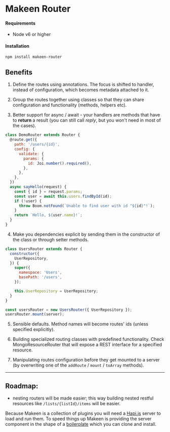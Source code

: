 Makeen Router
================

#### Requirements
- Node v6 or higher

#### Installation
`npm install makeen-router`

## Benefits
1. Define the routes using annotations. The focus is shifted to handler, instead of configuration, which becomes metadata attached to it.

2. Group the routes together using classes so that they can share configuration and functionality (methods, helpers etc).

3. Better support for async / await - your handlers are methods that have to **return** a result (you can still call *reply*, but you won't need in most of the cases).
```js
class DemoRouter extends Router {
  @route.get({
    path: '/users/{id}',
    config: {
      validate: {
        params: {
          id: Joi.number().required(),
        },
      },
    },
  })
  async sayHello(request) {
    const { id } = request.params;
    const user = await this.users.findById(id);
    if (!user) {
      throw Boom.notFound(`Unable to find user with id "${id}"!`);
    }
    return `Hello, ${user.name}!`;
  }
}
```

4. Make you dependencies explicit by sending them in the constructor of the class or through setter methods.
```js
class UsersRouter extends Router {
  constructor({
    UserRepository,
  }) {
    super({
      namespace: 'Users',
      basePath: '/users',
    });

    this.UserRepository = UserRepository;
  }
}

const usersRouter = new UsersRouter({ UserRepository });
usersRouter.mount(server);
```

5. Sensible defaults. Method names will become routes' ids (unless specified explicitly).

6. Building specialized routing classes with predefined functionality. Check MongoResourceRouter that will expose a REST interface for a specified resource.

7. Manipulating routes configuration before they get mounted to a server (by overwriting one of the `addRoute` / `mount` / `toArray` methods).

-----------------
## Roadmap:
- nesting routers will be made easier; this way building nested restful resources like `/lists/{listId}/items` will be easier.



Because Makeen is a collection of plugins you will need a [Hapi.js](https://hapijs.com/) server to load and run them. To speed things up Makeen is providing the server component in the shape of a [boilerplate](https://github.com/makeen-project/boilerplate) which you can clone and install.